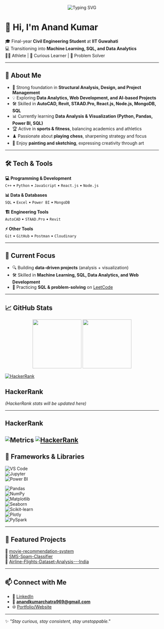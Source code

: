 <p align="center">
  <img src="https://readme-typing-svg.herokuapp.com?font=Fira+Code&weight=700&size=30&pause=1000&color=118F09&width=800&lines=Hi+There+👋;I'm+Anand+Kumar;Civil+Engineering+Student+at+IIT+Guwahati;Aspiring+Data+Analyst+%7C+Data+Science;Always+Learning+🚀" alt="Typing SVG" />
</p>



# 👋 Hi, I'm Anand Kumar  

🎓 Final-year **Civil Engineering Student** at **IIT Guwahati**  
💻 Transitioning into **Machine Learning, SQL, and Data Analytics**  
🏋️‍♂️ Athlete | 🎯 Curious Learner | 🚀 Problem Solver  

---

## 🌟 About Me  
- 🔬 Strong foundation in **Structural Analysis, Design, and Project Management**  
- 💡 Exploring **Data Analytics, Web Development, and AI-based Projects**  
- 🛠 Skilled in **AutoCAD, Revit, STAAD.Pro, React.js, Node.js, MongoDB, SQL**  
- 📊 Currently learning **Data Analysis & Visualization (Python, Pandas, Power BI, SQL)**  
- 🏆 Active in **sports & fitness**, balancing academics and athletics  
- ♟️ Passionate about **playing chess**, sharpening strategy and focus  
- 🎨 Enjoy **painting and sketching**, expressing creativity through art  
---

## 🛠 Tech & Tools  

**💻 Programming & Development**  
`C++` • `Python` • `JavaScript` • `React.js` • `Node.js`  

**📊 Data & Databases**  
`SQL` • `Excel` • `Power BI` • `MongoDB`  

**🏗 Engineering Tools**  
`AutoCAD` • `STAAD.Pro` • `Revit`  

**⚡ Other Tools**  
`Git` • `GitHub` • `Postman` • `Cloudinary`  

---

## 📌 Current Focus  
- 🔍 Building **data-driven projects** (analysis + visualization)  
- 🛠 Skilled in **Machine Learning, SQL, Data Analytics, and Web Development**  
- 🧠 Practicing **SQL & problem-solving** on [LeetCode](https://leetcode.com/u/anandkumarchatra969/)  

---

## 📈 GitHub Stats  

<p align="center">
  <img src="https://github-readme-stats.vercel.app/api?username=anand7061&show_icons=true&theme=tokyonight&count_private=true" height="160" />
  <img src="https://github-readme-stats.vercel.app/api/top-langs/?username=anand7061&layout=compact&theme=tokyonight" height="160" />
  
</p>

[![HackerRank](https://img.shields.io/badge/HackerRank-anand7061-2EA44F?logo=hackerrank&logoColor=white)](https://www.hackerrank.com/anand7061)

## HackerRank

<!-- HACKERRANK-STATS:START -->
*(HackerRank stats will be updated here)*
<!-- HACKERRANK-STATS:END -->


---
## HackerRank

<!-- HACKERRANK-STATS:START -->

<!-- HACKERRANK-STATS:END -->
![Metrics](metrics.svg)
[![HackerRank](https://img.shields.io/badge/dynamic/json?url=https%3A%2F%2Fhackerrank-badge.vercel.app%2Fapi%2Fanandkumarchatr1&label=Problem%20Solving&query=badges%5B0%5D.stars&color=2EC866&logo=hackerrank&logoColor=white)](https://www.hackerrank.com/anandkumarchatr1)
---

## 🧰 Frameworks & Libraries  

![VS Code](https://img.shields.io/badge/-VSCode-007ACC?style=for-the-badge&logo=visual-studio-code)  
![Jupyter](https://img.shields.io/badge/-Jupyter-F37626?style=for-the-badge&logo=jupyter)  
![Power BI](https://img.shields.io/badge/-PowerBI-F2C811?style=for-the-badge&logo=powerbi)  

![Pandas](https://img.shields.io/badge/-Pandas-150458?style=for-the-badge&logo=pandas)  
![NumPy](https://img.shields.io/badge/-NumPy-013243?style=for-the-badge&logo=numpy)  
![Matplotlib](https://img.shields.io/badge/-Matplotlib-11557C?style=for-the-badge&logo=matplotlib)  
![Seaborn](https://img.shields.io/badge/-Seaborn-9BA3E4?style=for-the-badge&logo=python)  
![Scikit-learn](https://img.shields.io/badge/-Scikit%20Learn-F7931E?style=for-the-badge&logo=scikit-learn)  
![Plotly](https://img.shields.io/badge/-Plotly-3F4F75?style=for-the-badge&logo=plotly)  
![PySpark](https://img.shields.io/badge/-PySpark-E25A1C?style=for-the-badge&logo=apachespark)  

---

## 📂 Featured Projects  

🔹 [ movie-recommendation-system](https://anand7061-movie-recommendation-system-app-turxkt.streamlit.app/)  
🔹 [SMS-Spam-Classifier](https://sms-spam-classifier-73uytas2eviu6rvgai9dtr.streamlit.app/)  
🔹 [Airline-Flights-Dataset-Analysis---India ](https://github.com/anand7061/Airline-Flights-Dataset-Analysis---India.git)  

---

## 📫 Connect with Me  

- 🔗 [LinkedIn](https://www.linkedin.com/in/anand-kumar-724472255/)  
- 📧 **anandkumarchatra969@gmail.com**  
- 🌐 [Portfolio/Website](http://anand7061.github.io/portfolio/)  

---

✨ *"Stay curious, stay consistent, stay unstoppable."*  

